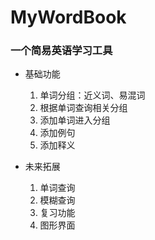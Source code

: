 # MyWordBook

### 一个简易英语学习工具

- 基础功能
  1. 单词分组：近义词、易混词
  2. 根据单词查询相关分组
  3. 添加单词进入分组
  4. 添加例句
  5. 添加释义

- 未来拓展
  1. 单词查询
  2. 模糊查询
  3. 复习功能
  4. 图形界面